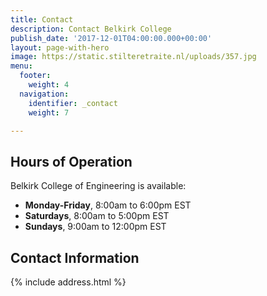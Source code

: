 ```yaml
---
title: Contact
description: Contact Belkirk College
publish_date: '2017-12-01T04:00:00.000+00:00'
layout: page-with-hero
image: https://static.stilteretraite.nl/uploads/357.jpg
menu:
  footer:
    weight: 4
  navigation:
    identifier: _contact
    weight: 7

---
```

## Hours of Operation
Belkirk College of Engineering is available:

- **Monday-Friday**, 8:00am to 6:00pm EST
- **Saturdays**, 8:00am to 5:00pm EST
- **Sundays**, 9:00am to 12:00pm EST

## Contact Information
{% include address.html %}